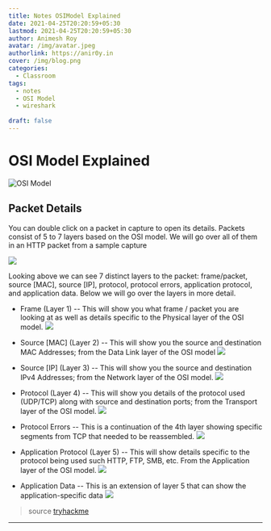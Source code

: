 ```yaml
---
title: Notes OSIModel Explained
date: 2021-04-25T20:20:59+05:30
lastmod: 2021-04-25T20:20:59+05:30
author: Animesh Roy
avatar: /img/avatar.jpeg
authorlink: https://anir0y.in
cover: /img/blog.png
categories:
  - Classroom
tags:
  - notes
  - OSI Model 
  - wireshark
  
draft: false
---
```


# OSI Model Explained
 ![OSI Model](https://i.imgur.com/r4SjjLc.png)

## Packet Details

You can double click on a packet in capture to open its details. Packets consist of 5 to 7 layers based on the OSI model. We will go over all of them in an HTTP packet from a sample capture

![](https://i.imgur.com/7t17lRS.png)

Looking above we can see 7 distinct layers to the packet: frame/packet, source [MAC], source [IP], protocol, protocol errors, application protocol, and application data. Below we will go over the layers in more detail.

* Frame (Layer 1) -- This will show you what frame / packet you are looking at as well as details specific to the Physical layer of the OSI model.
![](https://i.imgur.com/FcyFnvP.png)

* Source [MAC] (Layer 2) -- This will show you the source and destination MAC Addresses; from the Data Link layer of the OSI model
![](https://i.imgur.com/FhMBxhJ.png)

* Source [IP] (Layer 3) -- This will show you the source and destination IPv4 Addresses; from the Network layer of the OSI model.
![](https://i.imgur.com/ePKFM8U.png)

* Protocol (Layer 4) -- This will show you details of the protocol used (UDP/TCP) along with source and destination ports; from the Transport layer of the OSI model.
![](https://i.imgur.com/Qo15Yi0.png)

* Protocol Errors -- This is a continuation of the 4th layer showing specific segments from TCP that needed to be reassembled.
![](https://i.imgur.com/Y6gFzip.png)

* Application Protocol (Layer 5) -- This will show details specific to the protocol being used such HTTP, FTP, SMB, etc. From the Application layer of the OSI model.
![](https://i.imgur.com/iIokXva.png)

* Application Data -- This is an extension of layer 5 that can show the application-specific data
![](https://i.imgur.com/VBv5cHG.png)

> source [tryhackme](https://tryhackme.com/room/wireshark)
<!-- Ads code-->
---
<script type="text/javascript" language="javascript">
      var aax_size='728x90';
      var aax_pubname = 'anir0y-21';
      var aax_src='302';
    </script>
<script type="text/javascript" language="javascript" src="http://c.amazon-adsystem.com/aax2/assoc.js"></script>